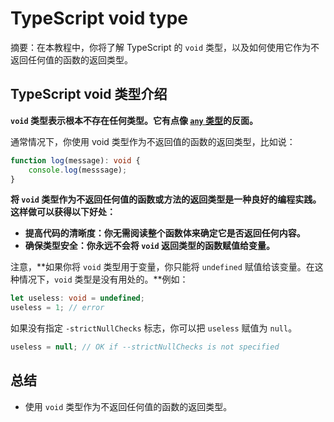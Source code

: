 # TypeScript void type

摘要：在本教程中，你将了解 TypeScript 的 `void` 类型，以及如何使用它作为不返回任何值的函数的返回类型。

## TypeScript void 类型介绍

**`void` 类型表示根本不存在任何类型。它有点像 [`any` 类型](./any-type)的反面。**

通常情况下，你使用 void 类型作为不返回值的函数的返回类型，比如说：

```ts
function log(message): void {
    console.log(messsage);
}
```

**将 `void` 类型作为不返回任何值的函数或方法的返回类型是一种良好的编程实践。这样做可以获得以下好处：**

- **提高代码的清晰度：你无需阅读整个函数体来确定它是否返回任何内容。**
- **确保类型安全：你永远不会将 `void` 返回类型的函数赋值给变量。**

注意，**如果你将 `void` 类型用于变量，你只能将 `undefined` 赋值给该变量。在这种情况下，`void` 类型是没有用处的。**例如：

```ts
let useless: void = undefined;
useless = 1; // error
```

如果没有指定 `-strictNullChecks` 标志，你可以把 `useless` 赋值为 `null`。

```ts
useless = null; // OK if --strictNullChecks is not specified
```

## 总结

- 使用 `void` 类型作为不返回任何值的函数的返回类型。
